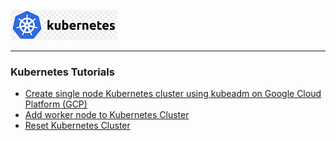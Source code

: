 ![Kubernetes](img/kubernetes_small.png)

* * *

### Kubernetes Tutorials

* [Create single node Kubernetes cluster using kubeadm on Google Cloud Platform (GCP)](docs/01-single-node-k8s-ubuntu-gcp-kubeadm.md)
* [Add worker node to Kubernetes Cluster](docs/02-add-worker-node.md)
* [Reset Kubernetes Cluster](docs/03-reset-kubernetes-cluster.md)

